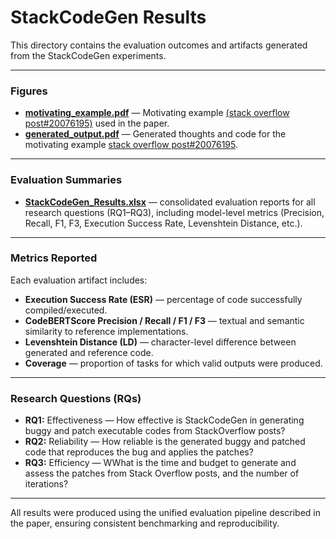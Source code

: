 
# StackCodeGen Results

This directory contains the evaluation outcomes and artifacts generated from the StackCodeGen experiments.

---

### Figures

- **[motivating_example.pdf](https://github.com/stackcodegen/stackcodegen/blob/main/Results/Figures/motivating_example.pdf)** — Motivating example [(stack overflow post#20076195)](https://stackoverflow.com/questions/20076195/what-is-the-most-efficient-way-of-counting-occurrences-in-pandas) used in the paper.
- **[generated_output.pdf](https://github.com/stackcodegen/stackcodegen/blob/main/Results/Figures/motivating_example.pdf)** — Generated thoughts and code for the motivating example [stack overflow post#20076195](https://stackoverflow.com/questions/20076195/what-is-the-most-efficient-way-of-counting-occurrences-in-pandas).

---

### Evaluation Summaries

- **[StackCodeGen_Results.xlsx](https://github.com/stackcodegen/stackcodegen/blob/main/Results/StackCodeGen%20Results.xlsx)** — consolidated evaluation reports for all research questions (RQ1–RQ3), including model-level metrics (Precision, Recall, F1, F3, Execution Success Rate, Levenshtein Distance, etc.).

---

### Metrics Reported

Each evaluation artifact includes:

- **Execution Success Rate (ESR)** — percentage of code successfully compiled/executed.
- **CodeBERTScore Precision / Recall / F1 / F3** — textual and semantic similarity to reference implementations.
- **Levenshtein Distance (LD)** — character-level difference between generated and reference code.
- **Coverage** — proportion of tasks for which valid outputs were produced.

---

### Research Questions (RQs)

- **RQ1:** Effectiveness — How effective is StackCodeGen in generating buggy and patch executable codes from StackOverflow posts?
- **RQ2:** Reliability — How reliable is the generated buggy and patched code that reproduces the bug and applies the patches?
- **RQ3:** Efficiency — WWhat is the time and budget to generate and assess the patches from Stack Overflow posts, and the number of iterations?

---

All results were produced using the unified evaluation pipeline described in the paper, ensuring consistent benchmarking and reproducibility.
